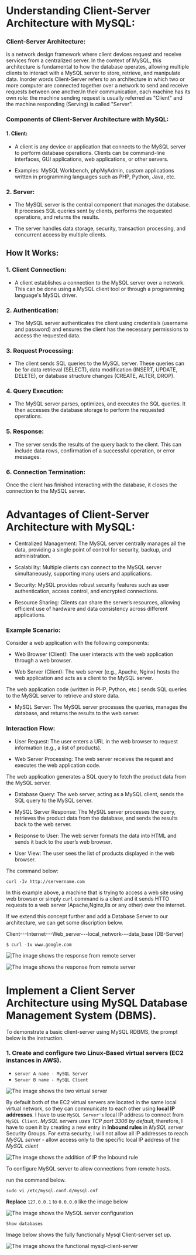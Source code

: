 
# Understanding Client-Server Architecture with MySQL:

### Client-Server Architecture:

is a network design framework where client devices request and receive services from a centralized server. In the context of MySQL, this architecture is fundamental to how the database operates, allowing multiple clients to interact with a MySQL server to store, retrieve, and manipulate data. Inorder words Client-Server refers to an architecture in which two or more computer are connected together over a network to send and receive requests between one another.In their communication, each machine has its own role: the machine sending request is usually referred as "Client" and the machine responding (Serving) is called "Server".


### Components of Client-Server Architecture with MySQL:

#### 1. Client:

- A client is any device or application that connects to the MySQL server to perform database operations. Clients can be command-line interfaces, GUI applications, web applications, or other servers.

- Examples: MySQL Workbench, phpMyAdmin, custom applications written in programming languages such as PHP, Python, Java, etc.

### 2. Server:

- The MySQL server is the central component that manages the database. It processes SQL queries sent by clients, performs the requested operations, and returns the results.

- The server handles data storage, security, transaction processing, and concurrent access by multiple clients.

## How It Works:

### 1. Client Connection:

- A client establishes a connection to the MySQL server over a network. This can be done using a MySQL client tool or through a programming language's MySQL driver.

### 2. Authentication:
- The MySQL server authenticates the client using credentials (username and password) and ensures the client has the necessary permissions to access the requested data.

### 3. Request Processing:
- The client sends SQL queries to the MySQL server. These queries can be for data retrieval (SELECT), data modification (INSERT, UPDATE, DELETE), or database structure changes (CREATE, ALTER, DROP).

### 4. Query Execution:
- The MySQL server parses, optimizes, and executes the SQL queries. It then accesses the database storage to perform the requested operations.

### 5. Response:
- The server sends the results of the query back to the client. This can include data rows, confirmation of a successful operation, or error messages.

### 6. Connection Termination:
Once the client has finished interacting with the database, it closes the connection to the MySQL server.


# Advantages of Client-Server Architecture with MySQL:

- Centralized Management:
The MySQL server centrally manages all the data, providing a single point of control for security, backup, and administration.

- Scalability:
Multiple clients can connect to the MySQL server simultaneously, supporting many users and applications.

- Security:
MySQL provides robust security features such as user authentication, access control, and encrypted connections.

- Resource Sharing:
Clients can share the server’s resources, allowing efficient use of hardware and data consistency across different applications.

### Example Scenario:
Consider a web application with the following components:

- Web Browser (Client):
The user interacts with the web application through a web browser.

- Web Server (Client):
The web server (e.g., Apache, Nginx) hosts the web application and acts as a client to the MySQL server.

The web application code (written in PHP, Python, etc.) sends SQL queries to the MySQL server to retrieve and store data.

- MySQL Server:
The MySQL server processes the queries, manages the database, and returns the results to the web server.

### Interaction Flow:

- User Request:
The user enters a URL in the web browser to request information (e.g., a list of products).

- Web Server Processing:
The web server receives the request and executes the web application code.

The web application generates a SQL query to fetch the product data from the MySQL server.

- Database Query:
The web server, acting as a MySQL client, sends the SQL query to the MySQL server.

- MySQL Server Response:
The MySQL server processes the query, retrieves the product data from the database, and sends the results back to the web server.

- Response to User:
The web server formats the data into HTML and sends it back to the user’s web browser.

- User View:
The user sees the list of products displayed in the web browser.

The command below:

`curl -Iv http://servername.com`

In this example above, a machine that is trying to access a web site using web browser or simply `curl` command is a client and it sends HTTO requests to a web server (Apache,Nginx,IIs or any other) over the internet.

If we extend this concept further and add a Database Server to our architecture, we can get some discription below.

Client---Internet---Web_server---local_network---data_base (DB-Server)

`$ curl -Iv www.google.com`

![The image shows the response from remote server](image/images/CURL_IV.png)


![The image shows the response from remote server](image/images/curl_iv2.png)



# Implement a Client Server Architecture using MySQL Database Management System (DBMS).

To demonstrate a basic client-server using MySQL RDBMS, the prompt below is the instruction.

### 1. Create and configure two Linux-Based virtual servers (EC2 instances in AWS).

- `server A name - MySQL Server`
- `Server B name - MySQL Client`

![The image shows the two virtual server](image/images/two-virtual-based-server.png)


By default both of the EC2 virtual servers are located in the same local virtual network, so they can communicate to each other using **local IP addresses**. I have to use `MySQL Server's` local IP address to connect from `MySQL Client`. *MySQL servers uses TCP port 3306 by default*, therefore, I have to open it by creating a new entry in **Inbound rules** in *MySQL server*  Security Groups. For extra security, I will not allow all IP addresses to reach *MySQL server* - allow access only to the specific local IP address of the *MySQL client*


![The image shows the addition of IP the Inbound rule](image/images/inbound_rule.png)


To configure MySQL server to allow connections from remote hosts.

run the command below.

`sudo vi /etc/mysql.conf.d/mysql.cnf`

**Replace** `127.0.0.1` to `0.0.0.0` like the image below

![The image shows the MySQL server configuration](image/images/sudo_vi_config.png)


`Show databases`

Image below shows the fully functionally Mysql Client-server set up.

![The image shows the functional mysql-client-server](Image/Images/show_database1.png)





